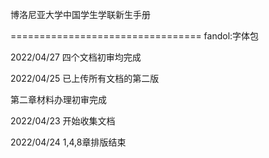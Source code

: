 博洛尼亚大学中国学生学联新生手册

=================================
fandol:字体包

2022/04/27
四个文档初审均完成

2022/04/25
已上传所有文档的第二版

第二章材料办理初审完成

2022/04/23
开始收集文档

2022/04/24
1,4,8章排版结束
